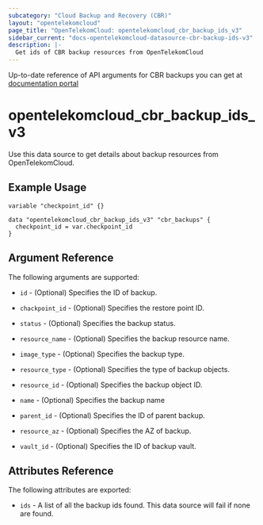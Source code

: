 ```yaml
---
subcategory: "Cloud Backup and Recovery (CBR)"
layout: "opentelekomcloud"
page_title: "OpenTelekomCloud: opentelekomcloud_cbr_backup_ids_v3"
sidebar_current: "docs-opentelekomcloud-datasource-cbr-backup-ids-v3"
description: |-
  Get ids of CBR backup resources from OpenTelekomCloud
---
```


Up-to-date reference of API arguments for CBR backups you can get at
[documentation portal](https://docs.otc.t-systems.com/cloud-backup-recovery/api-ref/cbr_apis/backups/querying_all_backups.html#listbackups)

# opentelekomcloud_cbr_backup_ids_v3

Use this data source to get details about backup resources from OpenTelekomCloud.

## Example Usage

```hcl
variable "checkpoint_id" {}

data "opentelekomcloud_cbr_backup_ids_v3" "cbr_backups" {
  checkpoint_id = var.checkpoint_id
}
```

## Argument Reference

The following arguments are supported:

* `id` - (Optional) Specifies the ID of backup.

* `chackpoint_id` - (Optional) Specifies the restore point ID.

* `status` - (Optional) Specifies the backup status.

* `resource_name` - (Optional) Specifies the backup resource name.

* `image_type` - (Optional) Specifies the backup type.

* `resource_type` - (Optional) Specifies the type of backup objects.

* `resource_id` - (Optional) Specifies the backup object ID.

* `name` - (Optional) Specifies the backup name

* `parent_id` - (Optional) Specifies the ID of parent backup.

* `resource_az` - (Optional) Specifies the AZ of backup.

* `vault_id` - (Optional) Specifies the ID of backup vault.

## Attributes Reference

The following attributes are exported:

* `ids` - A list of all the backup ids found. This data source will fail if none are found.
